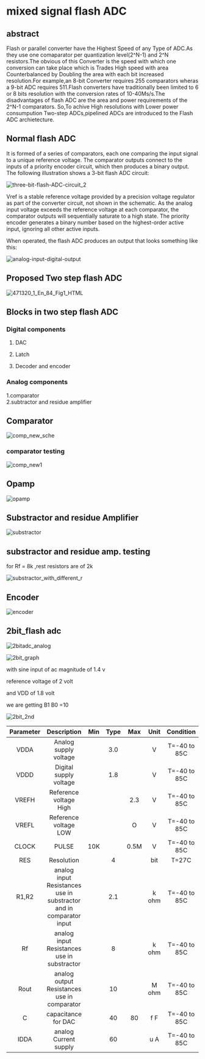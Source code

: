 # mixed signal flash ADC   

## abstract   
Flash or parallel converter have the Highest Speed of any Type of ADC.As they use one comaparator per quantization level(2^N-1) and 2^N resistors.The obvious of this Converter is the speed with which one conversion can take place which is Trades High speed with area Counterbalanced by Doubling the area with each bit increased resolution.For example,an 8-bit Converter requires 255 comparators wheras a 9-bit ADC requires 511.Flash converters have traditionally been limited to 6 or 8 bits resolution with the conversion rates of 10-40Ms/s.The disadvantages of flash ADC are the area and power requirements of the 2^N-1 comparators. So,To achive High resolutions with Lower power consumpution Two-step ADCs,pipelined ADCs are introduced to the Flash ADC archietecture.        

## Normal flash ADC   
It is formed of a series of comparators, each one comparing the input signal to a unique reference voltage. The comparator outputs connect to the inputs of a priority encoder circuit, which then produces a binary output. The following illustration shows a 3-bit flash ADC circuit:

![three-bit-flash-ADC-circuit_2](https://user-images.githubusercontent.com/110079790/217727478-d96bb606-066b-4256-9885-c87ad3e39f6f.jpg)

Vref is a stable reference voltage provided by a precision voltage regulator as part of the converter circuit, not shown in the schematic. As the analog input voltage exceeds the reference voltage at each comparator, the comparator outputs will sequentially saturate to a high state. The priority encoder generates a binary number based on the highest-order active input, ignoring all other active inputs.

When operated, the flash ADC produces an output that looks something like this:

![analog-input-digital-output](https://user-images.githubusercontent.com/110079790/217728843-af300135-3b83-4b29-9fac-341f427c6425.jpg)    

## Proposed Two step flash ADC   

![471320_1_En_84_Fig1_HTML](https://user-images.githubusercontent.com/110079790/218645626-87738d95-592e-427e-87e3-603f25d70bd4.png)

## Blocks in two step flash ADC  

### Digital components   

1. DAC    

2. Latch   

3. Decoder and encoder

### Analog components 
1.comparator   
2.subtractor and residue amplifier  

## Comparator    

![comp_new_sche](https://user-images.githubusercontent.com/110079790/219589422-3d7d33c4-77ca-4fa0-8cb5-a7c06d9af13f.png)

### comparator testing   


![comp_new1](https://user-images.githubusercontent.com/110079790/219589606-7764b5c0-f718-413b-8216-b98d946054f0.png)    

## Opamp  
![opamp](https://user-images.githubusercontent.com/110079790/219589822-96f518b5-7155-4f64-9b49-016c5fc0e4f2.png)    

## Substractor and residue Amplifier   

![substractor](https://user-images.githubusercontent.com/110079790/220255878-7bafc963-35b6-448f-8607-fa5533c388cc.png)

## substractor and residue amp. testing   


for  Rf = 8k ,rest resistors are of 2k    



![substractor_with_different_r](https://user-images.githubusercontent.com/110079790/220255909-e3648a2d-2724-4553-9422-f5e2fed676dd.png)



## Encoder   

![encoder](https://user-images.githubusercontent.com/110079790/219590743-dcb1ee34-6b06-49ea-b9e9-6c6a4b082c27.png)    



## 2bit_flash adc  

![2bitadc_analog](https://user-images.githubusercontent.com/110079790/219590890-407b4a1b-5f21-491d-8a76-bbbffec40e57.png)

![2bit_graph](https://user-images.githubusercontent.com/110079790/219590965-337d8763-b8fa-4812-b82f-9ab4a9e28acb.png)


with sine input of ac magnitude of 1.4 v     

reference voltage of 2 volt     

and VDD of 1.8 volt     

we are getting B1 B0 =10   

![2bit_2nd](https://user-images.githubusercontent.com/110079790/219591043-6741acab-00aa-4701-bc13-34f0f65cf01d.png)


| Parameter| Description| Min | Type | Max | Unit | Condition |
| :---:  | :-: | :-: | :-: | :---:  | :-: | :-: |
|VDDA|Analog supply voltage||3.0||V|T=-40 to 85C|
|VDDD|Digital supply voltage||1.8||V|T=-40 to 85C|
|VREFH|Reference voltage High|||2.3|V|T=-40 to 85C|
|VREFL|Reference voltage LOW|||O|V|T=-40 to 85C|
|CLOCK|PULSE |10K||0.5M|V|T=-40 to 85C|
|RES|Resolution| |4||bit|T=27C|
|R1,R2|analog input Resistances use in substractor and in comparator input||2.1||k ohm|T=-40 to 85C|
|Rf|analog input Resistances use in substractor| |8||k ohm|T=-40 to 85C|
|Rout|analog output Resistances use in comparator| |10||M ohm|T=-40 to 85C|
|C|capacitance for DAC| |40|80|f F|T=-40 to 85C|
|IDDA|analog Current supply| |60||u A|T=-40 to 85C|




